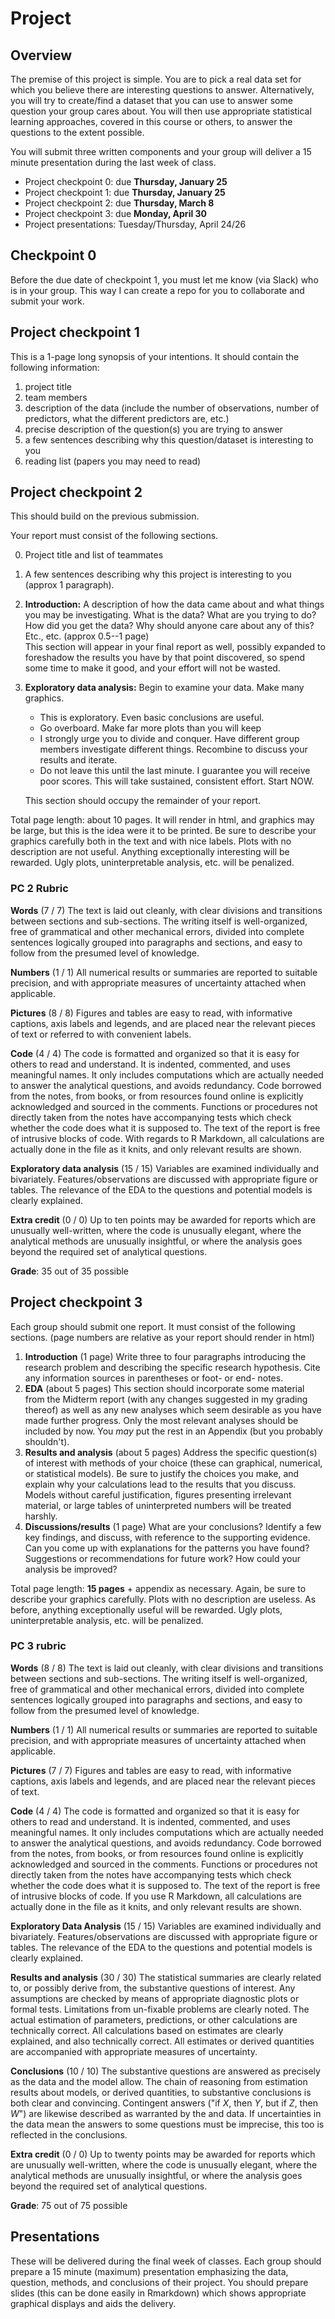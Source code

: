 # Project

## Overview

The premise of this project is  simple. You are to pick a real data set for which you believe there are interesting questions to answer. Alternatively, you will try to create/find a dataset that you can use to answer some question your group cares about. You will then use appropriate statistical learning approaches, covered in this course or others, to answer the questions to the extent possible.

You will submit three written components and your group will deliver a 15 minute presentation during the last week of class.

- Project checkpoint 0: due __Thursday, January 25__
- Project checkpoint 1: due __Thursday, January 25__
- Project checkpoint 2: due __Thursday, March 8__
- Project checkpoint 3: due __Monday, April 30__
- Project presentations: Tuesday/Thursday, April 24/26

## Checkpoint 0

Before the due date of checkpoint 1, you must let me know (via Slack) who is in your group. This way I can create a repo for you to collaborate and submit your work.

## Project checkpoint 1

This is a 1-page long synopsis of your intentions. It should contain the following information: 

1. project title 
2. team members
3. description of the data (include the number of observations, number of predictors, what the different predictors are, etc.)
4. precise description of the question(s) you are trying to answer 
5. a few sentences describing why this question/dataset is interesting to you
6. reading list (papers you may need to read)

## Project checkpoint 2

This should build on the previous submission.

Your report must consist of the following sections.

0. Project title and list of teammates
1. A few sentences describing why this project is interesting to you (approx 1 paragraph).
2. __Introduction:__ A description of how the data came about and what things you may be investigating. What is the data? What are you trying to do? How did you get the data? Why should anyone care about any of this? Etc., etc. (approx 0.5--1 page)  
This section will appear in your final report as well, possibly
expanded to foreshadow the results you have by that point
discovered, so spend some time to make it good, and your effort will
not be wasted.
3. __Exploratory data analysis:__ Begin to examine your data. Make many graphics. 
    * This is exploratory. Even basic
    conclusions are useful. 
    * Go overboard. Make far more plots than you will keep
    * I strongly urge you to divide and conquer. Have different
    group members investigate different things. Recombine to discuss
    your results and iterate.
    * Do not leave this until the last minute. I guarantee you
    will receive poor scores. This will take sustained, consistent
    effort. Start NOW.

    This section should occupy the remainder of your report.

Total page length: about 10 pages. It will render in html,
and graphics may be large, but this is the idea were it to be
printed. Be sure to describe your graphics
carefully both in the text and with nice labels. Plots with no description are not useful. 
Anything exceptionally interesting will be
rewarded. Ugly plots, uninterpretable analysis, etc. will be
penalized.

### PC 2 Rubric



__Words__ (7 / 7) The text is laid out cleanly, with clear divisions
and transitions between sections and sub-sections. The writing itself
is well-organized, free of grammatical and other mechanical errors,
divided into complete sentences logically grouped into paragraphs and
sections, and easy to follow from the presumed level of knowledge. 

__Numbers__ (1 / 1) All numerical results or summaries are reported to
suitable precision, and with appropriate measures of uncertainty
attached when applicable. 

__Pictures__ (8 / 8) Figures and tables are easy to read, with
informative captions, axis labels and legends, and are placed near the
relevant pieces of text or referred to with convenient labels. 

__Code__ (4 / 4) The code is formatted and organized so that it is easy
for others to read and understand. It is indented, commented, and uses
meaningful names. It only includes computations which are actually
needed to answer the analytical questions, and avoids redundancy. Code
borrowed from the notes, from books, or from resources found online is
explicitly acknowledged and sourced in the comments. Functions or
procedures not directly taken from the notes have accompanying tests
which check whether the code does what it is supposed to. The text of
the report is free of intrusive blocks of code. With regards to R Markdown,
all calculations are actually done in the file as it knits, and only
relevant results are shown.

__Exploratory data analysis__ (15 / 15) Variables are examined individually and
bivariately. Features/observations are discussed with appropriate
figure or tables. The relevance of the EDA to the questions and
potential models is clearly explained.


__Extra credit__ (0 / 0) Up to ten points may be awarded for reports
which are unusually well-written, where the code is unusually elegant,
where the analytical methods are unusually insightful, or where the
analysis goes beyond the required set of analytical questions. 


__Grade__: 35 out of  35 possible


## Project checkpoint 3

Each group should submit one report. It must consist of the following
sections. (page numbers are relative as your report should render in html)

1. __Introduction__ (1 page) Write three to four paragraphs introducing the research
  problem and describing the specific research hypothesis. Cite any information
  sources in parentheses or foot- or end- notes.
2. __EDA__ (about 5 pages) This section should incorporate some
  material from the 
  Midterm report (with any changes suggested in my grading thereof) as
  well as any new analyses which seem desirable as you have made
  further progress. Only the most relevant analyses should be included
  by now. You _may_ put the rest in an Appendix (but you probably shouldn't). 
3. __Results and analysis__ (about 5 pages) Address 
  the specific question(s) of interest with methods of your choice (these can graphical, numerical, 
  or statistical models). 
  Be sure to justify the choices you make, and explain why your calculations lead to the 
  results that you discuss. Models without careful justification, figures presenting irrelevant material,
  or large tables of uninterpreted numbers will be treated harshly.
4. __Discussions/results__ (1 page) What are your conclusions?  Identify a few key
  findings, and discuss, with reference to the supporting evidence.  Can you
  come up with explanations for the patterns you have found?  Suggestions or
  recommendations for future work?  How could your analysis be improved?  


Total page length: __15 pages__ + appendix as necessary. Again, be sure to describe your graphics carefully. Plots with no description are useless.
As before, anything exceptionally useful will be
rewarded. Ugly plots, uninterpretable analysis, etc. will be
penalized.

### PC 3 rubric



__Words__ (8 / 8) The text is laid out cleanly, with clear divisions and
transitions between sections and sub-sections.  The writing itself is
well-organized, free of grammatical and other mechanical errors, divided into
complete sentences logically grouped into paragraphs and sections, and easy to
follow from the presumed level of knowledge.

__Numbers__ (1 / 1) All numerical results or summaries are reported to
suitable precision, and with appropriate measures of uncertainty attached when
applicable.

__Pictures__ (7 / 7) Figures and tables are easy to read, with informative
captions, axis labels and legends, and are placed near the relevant pieces of
text.

__Code__ (4 / 4) The code is formatted and organized so that it is easy
for others to read and understand.  It is indented, commented, and uses
meaningful names.  It only includes computations which are actually needed to
answer the analytical questions, and avoids redundancy.  Code borrowed from the
notes, from books, or from resources found online is explicitly acknowledged
and sourced in the comments.  Functions or procedures not directly taken from
the notes have accompanying tests which check whether the code does what it is
supposed to. The text of the report is free of intrusive blocks of code.  If
you use R Markdown, all calculations are actually done in the file as it knits,
and only relevant results are shown. 

__Exploratory Data Analysis__ (15 / 15) Variables are examined individually and
bivariately. Features/observations are discussed with appropriate
figure or tables. The relevance of the EDA to the questions and
potential models is clearly explained.

__Results and analysis__ (30 / 30) The statistical summaries
are clearly related to, or possibly derive from, the substantive questions of interest.  Any
assumptions are checked by means of appropriate diagnostic plots or
formal tests. Limitations from un-fixable problems are
clearly noted. The actual estimation
of parameters, predictions, or other calculations are technically correct.  All calculations
based on estimates are clearly explained, and also technically correct.  All
estimates or derived quantities are accompanied with appropriate measures of
uncertainty. 

__Conclusions__ (10 / 10) The substantive questions are answered as
precisely as the data and the model allow.  The chain of reasoning from
estimation results about models, or derived quantities, to substantive
conclusions is both clear and convincing.  Contingent answers ("if $X$, then
$Y$, but if $Z$, then $W$") are likewise described as warranted by the
and data.  If uncertainties in the data mean the answers to some
questions must be imprecise, this too is reflected in the conclusions.


__Extra credit__ (0 / 0) Up to twenty points may be awarded for reports which
are unusually well-written, where the code is unusually elegant, where the
analytical methods are unusually insightful, or where the analysis goes beyond
the required set of analytical questions.


__Grade__: 75 out of 75 possible

## Presentations

These will be delivered during the final week of classes. Each group should prepare a 15 minute (maximum) presentation emphasizing the data, question, methods, and conclusions of their project. You should prepare slides (this can be done easily in Rmarkdown) which shows appropriate graphical displays and aids the delivery.
